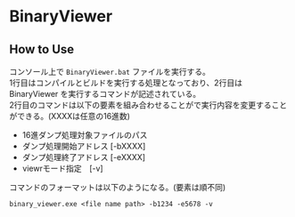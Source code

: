 # BinaryViewer

## How to Use  
コンソール上で `BinaryViewer.bat` ファイルを実行する。  
1行目はコンパイルとビルドを実行する処理となっており、2行目は BinaryViewer を実行するコマンドが記述されている。  
2行目のコマンドは以下の要素を組み合わせることがで実行内容を変更することができる。(XXXXは任意の16進数)

- 16進ダンプ処理対象ファイルのパス
- ダンプ処理開始アドレス [-bXXXX]
- ダンプ処理終了アドレス [-eXXXX]
- viewrモード指定　[-v]

コマンドのフォーマットは以下のようになる。(要素は順不同)
```
binary_viewer.exe <file name path> -b1234 -e5678 -v
```

